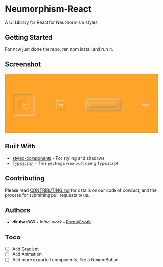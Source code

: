# Neumorphism-React

A UI Library for React for Neuphormism styles.

## Getting Started

For now just clone the repo, run npm install and run it.

## Screenshot

![screen](./screenshots/screen1.png?raw=true "Overview")

## Built With

- [styled-components](https://styled-components.com/) - For styling and shadows
- [Typescript](https://www.typescriptlang.org/) - This package was built using Typescript

## Contributing

Please read [CONTRIBUTING.md](https://gist.github.com/PurpleBooth/b24679402957c63ec426) for details on our code of conduct, and the process for submitting pull requests to us.

## Authors

- **dhuber666** - _Initial work_ - [PurpleBooth](https://github.com/dhuber666)

## Todo

- [ ] Add Gradient
- [ ] Add Animation
- [ ] Add more exported components, like a NeumoButton
